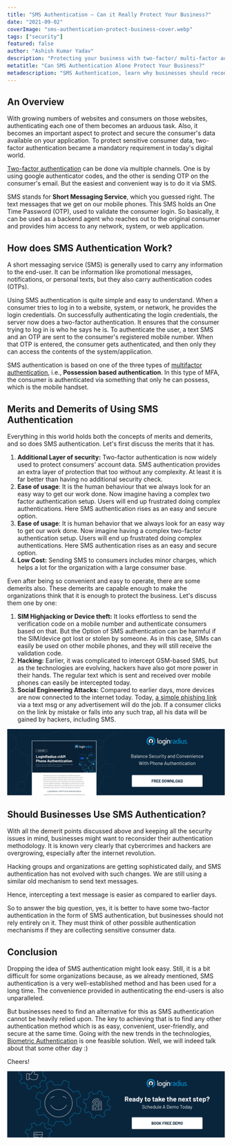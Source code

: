 ```yaml
---
title: "SMS Authentication — Can it Really Protect Your Business?"
date: "2021-09-02"
coverImage: "sms-authentication-protect-business-cover.webp"
tags: ["security"]
featured: false
author: "Ashish Kumar Yadav"
description: "Protecting your business with two-factor/ multi-factor authentication is a great way to keep unauthorized users away from your confidential data. But are SMS secure enough for this purpose? Are there any other security flaws involved in using SMS for authentication? Let’s find out."
metatitle: "Can SMS Authentication Alone Protect Your Business?"
metadescription: "SMS Authentication, learn why businesses should reconsider their authentication methodology when it comes to Short Messaging Service or SMS."
---
```


## An Overview

With growing numbers of websites and consumers on those websites, authenticating each one of them becomes an arduous task. Also, it becomes an important aspect to protect and secure the consumer's data available on your application.  To protect sensitive consumer data, two-factor authentication became a mandatory requirement in today's digital world.

[Two-factor authentication](https://www.loginradius.com/resource/loginradius-ciam-two-factor-authentication/+) can be done via multiple channels. One is by using google authenticator codes, and the other is sending OTP on the consumer's email. But the easiest and convenient way is to do it via SMS.

SMS stands for **Short Messaging Service**, which you guessed right. The text messages that we get on our mobile phones. This SMS holds an One Time Password (OTP), used to validate the consumer login. So basically, it can be used as a backend agent who reaches out to the original consumer and provides him access to any network, system, or web application.



## How does SMS Authentication Work?

A short messaging service (SMS) is generally used to carry any information to the end-user. It can be information like promotional messages, notifications, or personal texts, but they also carry authentication codes (OTPs). 

Using SMS authentication is quite simple and easy to understand. When a consumer tries to log in to a website, system, or network, he provides the login credentials. On successfully authenticating the login credentials, the server now does a two-factor authentication. It ensures that the consumer trying to log in is who he says he is. To authenticate the user, a text SMS and an OTP are sent to the consumer's registered mobile number. When that OTP is entered, the consumer gets authenticated, and then only they can access the contents of the system/application.



SMS authentication is based on one of the three types of [multifactor authentication](https://www.loginradius.com/blog/identity/what-is-multi-factor-authentication/), i.e., **Possession based authentication**. In this type of MFA, the consumer is authenticated via something that only he can possess, which is the mobile handset.



## Merits and Demerits of Using SMS Authentication

Everything in this world holds both the concepts of merits and demerits, and so does SMS authentication. Let's first discuss the merits that it has.



1. **Additional Layer of security:** Two-factor authentication is now widely used to protect consumers' account data. SMS authentication provides an extra layer of protection that too without any complexity. At least it is far better than having no additional security check.
2. **Ease of usage**: It is the human behaviour that we always look for an easy way to get our work done. Now imagine having a complex two factor authentication setup. Users will end up frustrated doing complex authentications. Here SMS authentication rises as an easy and secure option.
3. **Ease of usage**: It is human behavior that we always look for an easy way to get our work done. Now imagine having a complex two-factor authentication setup. Users will end up frustrated doing complex authentications. Here SMS authentication rises as an easy and secure option.
4. **Low Cost:** Sending SMS to consumers includes minor charges, which helps a lot for the organization with a large consumer base.

Even after being so convenient and easy to operate, there are some demerits also. These demerits are capable enough to make the organizations think that it is enough to protect the business. Let's discuss them one by one:



1. **SIM Highjacking or Device theft:** It looks effortless to send the verification code on a mobile number and authenticate consumers based on that. But the Option of SMS authentication can be harmful if the SIM/device got lost or stolen by someone. As in this case, SIMs can easily be used on other mobile phones, and they will still receive the validation code.
2. **Hacking:** Earlier, it was complicated to intercept GSM-based SMS, but as the technologies are evolving, hackers have also got more power in their hands. The regular text which is sent and received over mobile phones can easily be intercepted today.
3. **Social Engineering Attacks:** Compared to earlier days, more devices are now connected to the internet today. Today, [a simple phishing link](https://www.loginradius.com/blog/identity/phishing-for-identity/) via a text msg or any advertisement will do the job. If a consumer clicks on the link by mistake or falls into any such trap, all his data will be gained by hackers, including SMS.


[![phone-auth-DS](phone-auth-DS.webp)](https://www.loginradius.com/resource/loginradius-ciam-phone-authentication/)


## Should Businesses Use SMS Authentication?

With all the demerit points discussed above and keeping all the security issues in mind, businesses might want to reconsider their authentication methodology. It is known very clearly that cybercrimes and hackers are overgrowing, especially after the internet revolution. 

Hacking groups and organizations are getting sophisticated daily, and SMS authentication has not evolved with such changes. We are still using a similar old mechanism to send text messages.

Hence, intercepting a text message is easier as compared to earlier days.


So to answer the big question, yes, it is better to have some two-factor authentication in the form of SMS authentication, but businesses should not rely entirely on it. They must think of other possible authentication mechanisms if they are collecting sensitive consumer data.


## Conclusion

Dropping the idea of SMS authentication might look easy. Still, it is a bit difficult for some organizations because, as we already mentioned, SMS authentication is a very well-established method and has been used for a long time. The convenience provided in authenticating the end-users is also unparalleled. 

But businesses need to find an alternative for this as SMS authentication cannot be heavily relied upon. The key to achieving that is to find any other authentication method which is as easy, convenient, user-friendly, and secure at the same time. Going with the new trends in the technologies, [Biometric Authentication](https://www.loginradius.com/blog/identity/what-is-mob-biometric-authentication/) is one feasible solution. Well, we will indeed talk about that some other day :)

Cheers!


[![LoginRadius Book a Demo](../../assets/book-a-demo-loginradius.webp)](https://www.loginradius.com/contact-us?utm_source=blog&utm_medium=web&utm_campaign=sms-authentication-protect-business)
